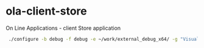 # ola-client-store
On Line Applications - client Store application


```BASH
 ./configure -b debug -f debug -e ~/work/external_debug_x64/ -g "Visual Studio 16 2019" -P "-DSolidFrame_DIR=~/work/solidframe/build/debug" -P "-DQT5PREFIX_DIR:PATH=/c/data/qt/5.12.3/msvc2017_64/lib/cmake"
```

